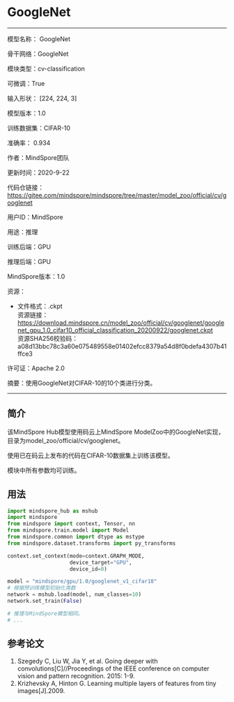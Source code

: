 # GoogleNet

---

模型名称： GoogleNet

骨干网络：GoogleNet

模块类型：cv-classification

可微调：True

输入形状： [224, 224, 3]

模型版本：1.0

训练数据集：CIFAR-10

准确率： 0.934

作者：MindSpore团队

更新时间：2020-9-22

代码仓链接： <https://gitee.com/mindspore/mindspore/tree/master/model_zoo/official/cv/googlenet>

用户ID：MindSpore

用途：推理

训练后端：GPU

推理后端：GPU

MindSpore版本：1.0

资源：

  -
    文件格式：.ckpt  
    资源链接： <https://download.mindspore.cn/model_zoo/official/cv/googlenet/googlenet_gpu_1.0_cifar10_official_classification_20200922/googlenet.ckpt>  
    资源SHA256校验码：a08d13bbc78c3a60e075489558e01402efcc8379a54d8f0bdefa4307b41ffce3

许可证：Apache 2.0

摘要：使用GoogleNet对CIFAR-10的10个类进行分类。

---

## 简介

该MindSpore Hub模型使用码云上MindSpore ModelZoo中的GoogleNet实现，目录为model_zoo/official/cv/googlenet。

使用已在码云上发布的代码在CIFAR-10数据集上训练该模型。

模块中所有参数均可训练。

## 用法

```python
import mindspore_hub as mshub
import mindspore
from mindspore import context, Tensor, nn
from mindspore.train.model import Model
from mindspore.common import dtype as mstype
from mindspore.dataset.transforms import py_transforms

context.set_context(mode=context.GRAPH_MODE,
                    device_target="GPU",
                    device_id=0)

model = "mindspore/gpu/1.0/googlenet_v1_cifar10"
# 根据预训练模型初始化类数
network = mshub.load(model, num_classes=10)
network.set_train(False)

# 推理与MindSpore模型相同。
# ...
```

## 参考论文

1. Szegedy C, Liu W, Jia Y, et al. Going deeper with convolutions[C]//Proceedings of the IEEE conference on computer vision and pattern recognition. 2015: 1-9.
2. Krizhevsky A, Hinton G. Learning multiple layers of features from tiny images[J].2009.
